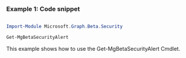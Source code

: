 ### Example 1: Code snippet

```powershell

Import-Module Microsoft.Graph.Beta.Security

Get-MgBetaSecurityAlert

```
This example shows how to use the Get-MgBetaSecurityAlert Cmdlet.

